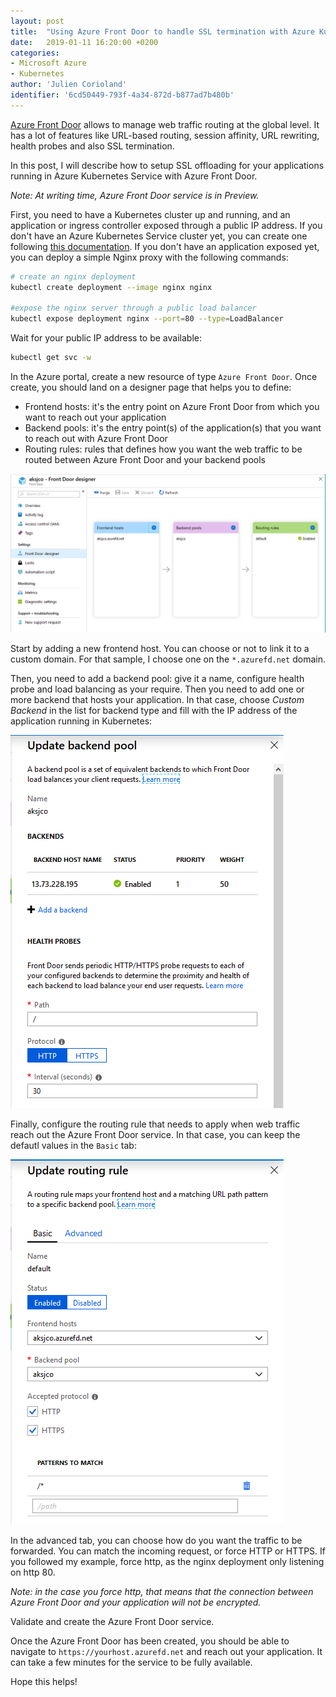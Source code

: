 ```yaml
---
layout: post
title:  "Using Azure Front Door to handle SSL termination with Azure Kubernetes Service"
date:   2019-01-11 16:20:00 +0200
categories: 
- Microsoft Azure
- Kubernetes
author: 'Julien Corioland'
identifier: '6cd50449-793f-4a34-872d-b877ad7b480b'
---
```


[Azure Front Door](https://docs.microsoft.com/en-us/azure/frontdoor/front-door-overview) allows to manage web traffic routing at the global level. It has a lot of features like URL-based routing, session affinity, URL rewriting, health probes and also SSL termination.

In this post, I will describe how to setup SSL offloading for your applications running in Azure Kubernetes Service with Azure Front Door.

<!--more-->

  *Note: At writing time, Azure Front Door service is in Preview.*

First, you need to have a Kubernetes cluster up and running, and an application or ingress controller exposed through a public IP address. If you don't have an Azure Kubernetes Service cluster yet, you can create one following [this documentation](https://docs.microsoft.com/en-us/azure/aks/kubernetes-walkthrough). If you don't have an application exposed yet, you can deploy a simple Nginx proxy with the following commands:

```bash
# create an nginx deployment
kubectl create deployment --image nginx nginx

#expose the nginx server through a public load balancer
kubectl expose deployment nginx --port=80 --type=LoadBalancer
```

Wait for your public IP address to be available:

```bash
kubectl get svc -w
```

In the Azure portal, create a new resource of type `Azure Front Door`. Once create, you should land on a designer page that helps you to define:

* Frontend hosts: it's the entry point on Azure Front Door from which you want to reach out your application
* Backend pools: it's the entry point(s) of the application(s) that you want to reach out with Azure Front Door
* Routing rules: rules that defines how you want the web traffic to be routed between Azure Front Door and your backend pools

![Azure Front Door designer](/images/aks-afd-ssl/aks-afd-1.png)

Start by adding a new frontend host. You can choose or not to link it to a custom domain. For that sample, I choose one on the `*.azurefd.net` domain. 

Then, you need to add a backend pool: give it a name, configure health probe and load balancing as your require. Then you need to add one or more backend that hosts your application. In that case, choose *Custom Backend* in the list for backend type and fill with the IP address of the application running in Kubernetes:

![Azure Front Door backend pool](/images/aks-afd-ssl/aks-afd-2.png)

Finally, configure the routing rule that needs to apply when web traffic reach out the Azure Front Door service. In that case, you can keep the defautl values in the `Basic` tab:

![Azure Front Door routing rule - Basic](/images/aks-afd-ssl/aks-afd-3.png)

In the advanced tab, you can choose how do you want the traffic to be forwarded. You can match the incoming request, or force HTTP or HTTPS. If you followed my example, force http, as the nginx deployment only listening on http 80.

  *Note: in the case you force http, that means that the connection between Azure Front Door and your application will not be encrypted.*

Validate and create the Azure Front Door service.

Once the Azure Front Door has been created, you should be able to navigate to `https://yourhost.azurefd.net` and reach out your application. It can take a few minutes for the service to be fully available.

Hope this helps!
